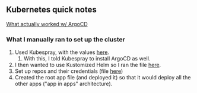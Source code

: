 ## Kubernetes quick notes

[What actually worked w/ ArgoCD](https://trilium.perfectra1n.com/share/m990xINlhaIc)



### What I manually ran to set up the cluster
1. Used Kubespray, with the values [here](https://gitea.perfectra1n.com/perf3ct/kubespray-new-cluster-values).
   1. With this, I told Kubespray to install ArgoCD as well.
2. I then wanted to use Kustomized Helm so I ran the file [here](kubernetes/bootstrap/config/argocm.yaml).
3. Set up repos and their credentials (file [here](https://nas.jonathonfuller.com/f/3979539))
4. Created the root app file (and deployed it) so that it would deploy all the other apps ("app in apps" architecture).